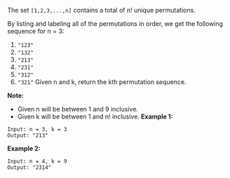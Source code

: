 The set `[1,2,3,...,n]` contains a total of n! unique permutations.

By listing and labeling all of the permutations in order, we get the following sequence for n = 3:
1. `"123"`
2. `"132"`
3. `"213"`
4. `"231"`
5. `"312"`
6. `"321"`
Given n and k, return the kth permutation sequence.

**Note:**
- Given n will be between 1 and 9 inclusive.
- Given k will be between 1 and n! inclusive.
**Example 1:**
```
Input: n = 3, k = 3
Output: "213"
```
**Example 2:**
```
Input: n = 4, k = 9
Output: "2314"
```